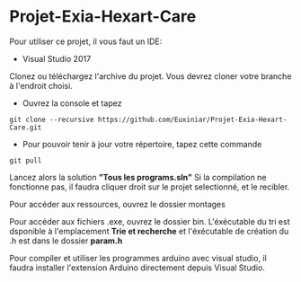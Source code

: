# Projet-Exia-Hexart-Care
Pour utiliser ce projet, il vous faut un IDE:
- Visual Studio 2017


Clonez ou téléchargez l'archive du projet.
Vous devrez cloner votre branche à l'endroit choisi.
- Ouvrez la console et tapez
```
git clone --recursive https://github.com/Euxiniar/Projet-Exia-Hexart-Care.git
```

- Pour pouvoir tenir à jour votre répertoire, tapez cette commande
```
git pull
```
Lancez alors la solution **"Tous les programs.sln"**
Si la compilation ne fonctionne pas, il faudra cliquer droit sur le projet selectionné, et le recibler.

Pour accéder aux ressources, ouvrez le dossier montages

Pour accéder aux fichiers .exe, ouvrez le dossier bin. L'éxécutable du tri est dsponible à l'emplacement **Trie et recherche** et l'éxécutable de création du .h est dans le dossier **param.h**

Pour compiler et utiliser les programmes arduino avec visual studio, il faudra installer l'extension Arduino directement depuis Visual Studio. 
